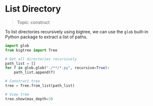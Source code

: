 # List Directory

> Topic: construct

To list directories recursively using bigtree, we can use the `glob` built-in Python package to extract a list of paths.

```python
import glob
from bigtree import Tree

# Get all directories recursively
path_list = []
for f in glob.glob("./**/*.py", recursive=True):
    path_list.append(f)

# Construct tree
tree = Tree.from_list(path_list)

# View tree
tree.show(max_depth=3)
```
